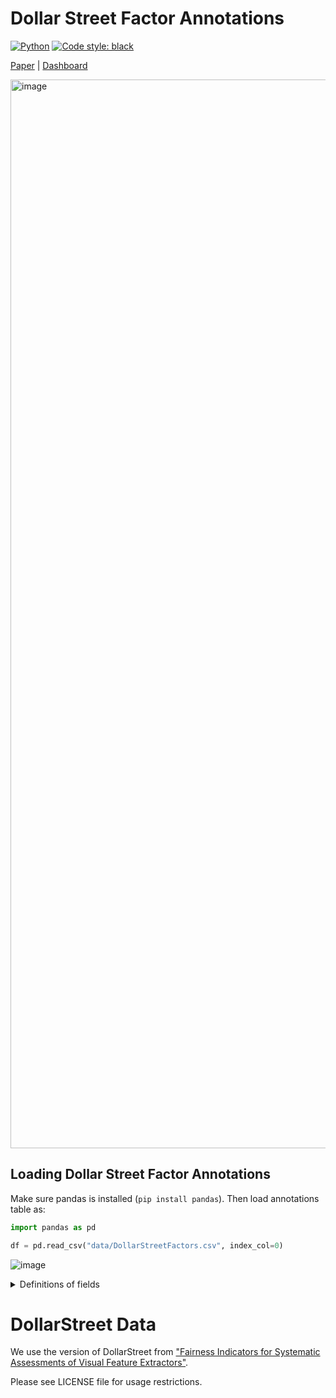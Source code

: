 # Dollar Street Factor Annotations

<a href="https://www.python.org/"><img alt="Python" src="https://img.shields.io/badge/-Python 3.9+-blue?style=for-the-badge&logo=python&logoColor=white"></a>
<a href="https://black.readthedocs.io/en/stable/"><img alt="Code style: black" src="https://img.shields.io/badge/code%20style-black-black.svg?style=for-the-badge&labelColor=gray"></a>


[Paper](https://dollarstreetfactors.metademolab.com/) | [Dashboard](https://dollarstreetfactors.metademolab.com/)

<img width="1710" alt="image" src="https://user-images.githubusercontent.com/6558776/229595599-fdb951b4-fd67-4075-92d3-665980400f63.png">


## Loading Dollar Street Factor Annotations

Make sure pandas is installed (`pip install pandas`). Then load annotations table as:

```python
import pandas as pd

df = pd.read_csv("data/DollarStreetFactors.csv", index_col=0)
```

![image](https://user-images.githubusercontent.com/6558776/229595381-12ac9541-d4f7-40b8-8c44-a1eaf5128cc8.png)


<details>
  <summary>Definitions of fields</summary>
  
  Each row represents a Dollar Street image:
  - factors such as pose, lighting etc. are indicated with a bool (1: meaning the factor was selected as distinctive)
  - one_word: refers to the free-form text descriptions of distinctive factors annotators provided (in one word summaries)
  - justification: refers to the free-form question asking annotators to explain why they selected the set of factors as distinctive
  - agree right: indicates whether the annotators agrees with the label for the image.
  - why disagree: asks for an explanation of why the annotators disagreed (if agree right was marked as false).
  
</details>


# DollarStreet Data

We use the version of DollarStreet from ["Fairness Indicators for Systematic Assessments of Visual Feature Extractors"](https://github.com/facebookresearch/vissl/blob/main/projects/fairness_indicators/geographical_diversity_indicator2.md).

Please see LICENSE file for usage restrictions.
